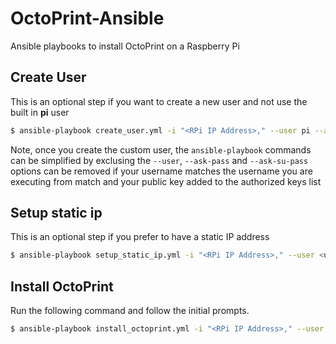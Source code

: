 OctoPrint-Ansible
=================

Ansible playbooks to install OctoPrint on a Raspberry Pi


Create User
-----------
This is an optional step if you want to create a new user and not use the 
built in **pi** user

```bash 
$ ansible-playbook create_user.yml -i "<RPi IP Address>," --user pi --ask-pass --ask-su-pass
```

Note, once you create the custom user, the `ansible-playbook` commands can be 
simplified by exclusing the `--user`, `--ask-pass` and `--ask-su-pass` options 
can be removed if your username matches the username you are executing from 
match and your public key added to the authorized keys list


Setup static ip
---------------
This is an optional step if you prefer to have a static IP address

```bash
$ ansible-playbook setup_static_ip.yml -i "<RPi IP Address>," --user <username> --ask-pass --ask-su-pass
```

Install OctoPrint
-----------------
Run the following command and follow the initial prompts.
```bash
$ ansible-playbook install_octoprint.yml -i "<RPi IP Address>," --user <username> --ask-pass --ask-su-pass
```